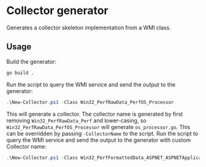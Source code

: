 # Collector generator
Generates a collector skeleton implementation from a WMI class. 

## Usage
Build the generator:

```bash
go build .
```

Run the script to query the WMI service and send the output to the generator:

```powershell
.\New-Collector.ps1 -Class Win32_PerfRawData_PerfOS_Processor
```



This will generate a collector. The collector name is generated by first removing `Win32_PerfRawData_Perf` and lower-casing, so `Win32_PerfRawData_PerfOS_Processor` will generate `os_processor.go`. This can be overridden by passing `-CollectorName` to the script.
Run the script to query the WMI service and send the output to the generator with custom Collector name:

```powershell
.\New-Collector.ps1 -Class Win32_PerfFormattedData_ASPNET_ASPNETApplications -CollectorName aspnet_aspnetapplications
```